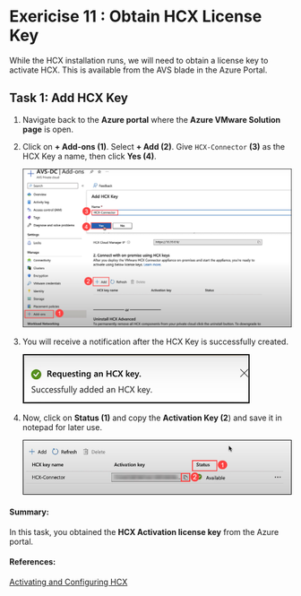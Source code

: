 # Exericise 11 : Obtain HCX License Key

While the HCX installation runs, we will need to obtain a license key to activate HCX. This is available from the AVS blade in the Azure Portal.

## Task 1: Add HCX Key 
1. Navigate back to the **Azure portal** where the **Azure VMware Solution page** is open.

2. Click on **+ Add-ons (1)**. Select **+ Add (2)**. Give `HCX-Connector` **(3)** as the HCX Key a name, then click **Yes (4)**.
 
     ![](../Images/Mod2Task5Pic1.png)
    
3. You will receive a notification after the HCX Key is successfully created.
 
     ![](../Images/Mod2Task5Pic2.png)
   
4. Now, click on **Status (1)** and copy the **Activation Key (2**) and save it in notepad for later use.

     ![](../Images/Mod2Task5Pic3.1.png)


#### Summary:

In this task, you obtained the **HCX Activation license key** from the Azure portal.

#### References:

[Activating and Configuring HCX](https://docs.vmware.com/en/VMware-HCX/4.4/hcx-user-guide/GUID-CB8D13A2-D3E2-4B1E-A46A-0B662FEF4541.html)
